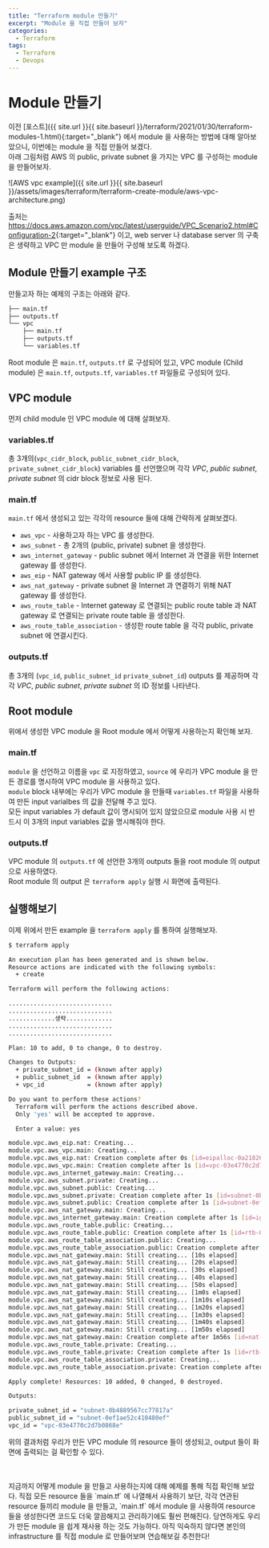 ```yaml
---
title: "Terraform module 만들기"
excerpt: "Module 을 직접 만들어 보자"
categories:
  - Terraform
tags:
  - Terraform
  - Devops
---
```


# Module 만들기

이전 [포스트]({{ site.url }}{{ site.baseurl }}/terraform/2021/01/30/terraform-modules-1.html){:target="_blank"} 에서 module 을 사용하는 방법에 대해 알아보았으니, 이번에는 module 을 직접 만들어 보겠다.  
아래 그림처럼 AWS 의 public, private subnet 을 가지는 VPC 를 구성하는 module 을 만들어보자.  

![AWS vpc example]({{ site.url }}{{ site.baseurl }}/assets/images/terraform/terraform-create-module/aws-vpc-architecture.png)

출처는 <https://docs.aws.amazon.com/vpc/latest/userguide/VPC_Scenario2.html#Configuration-2>{:target="_blank"} 이고, web server 나 database server 의 구축은 생략하고 VPC 만 module 을 만들어 구성해 보도록 하겠다.  

## Module 만들기 example 구조

만들고자 하는 예제의 구조는 아래와 같다.  

```bash
├── main.tf
├── outputs.tf
└── vpc
    ├── main.tf
    ├── outputs.tf
    └── variables.tf
```

Root module 은 `main.tf`, `outputs.tf` 로 구성되어 있고, VPC module (Child module) 은 `main.tf`, `outputs.tf`, `variables.tf` 파일들로 구성되어 있다.  

## VPC module

먼저 child module 인 VPC module 에 대해 살펴보자.  

### variables.tf

<script src="https://gist.github.com/gentledev10/594cf9bb02b367e6deeedf27ffa4f91c.js"></script>

총 3개의(`vpc_cidr_block`, `public_subnet_cidr_block`, `private_subnet_cidr_block`) variables 를 선언했으며 각각 *VPC*, *public subnet*, *private subnet* 의 cidr block 정보로 사용 된다.  

### main.tf

<script src="https://gist.github.com/gentledev10/81a78ea765c7805b3361f2b854ca7f31.js"></script>

`main.tf` 에서 생성되고 있는 각각의 resource 들에 대해 간략하게 살펴보겠다.  

- `aws_vpc` - 사용하고자 하는 VPC 를 생성한다.  
- `aws_subnet` - 총 2개의 (public, private) subnet 을 생성한다.  
- `aws_internet_gateway` - public subnet 에서 Internet 과 연결을 위한 Internet gateway 를 생성한다.  
- `aws_eip` - NAT gateway 에서 사용할 public IP 를 생성한다.  
- `aws_nat_gateway` - private subnet 을 Internet 과 연결하기 위해 NAT gateway 를 생성한다.  
- `aws_route_table` - Internet gateway 로 연결되는 public route table 과 NAT gateway 로 연결되는 private route table 을 생성한다.  
- `aws_route_table_association` - 생성한 route table 을 각각 public, private subnet 에 연결시킨다.  

### outputs.tf

<script src="https://gist.github.com/gentledev10/b70b038ed3b15a3da174d4c2f0159482.js"></script>

총 3개의 (`vpc_id`, `public_subnet_id` `private_subnet_id`) outputs 를 제공하며 각각 *VPC*, *public subnet*, *private subnet* 의 ID 정보를 나타낸다.  

## Root module

위에서 생성한 VPC module 을 Root module 에서 어떻게 사용하는지 확인해 보자.  

### main.tf

<script src="https://gist.github.com/gentledev10/8912f1e53cb693f0ec2a0c2b1106f2de.js"></script>

`module` 을 선언하고 이름을 `vpc` 로 지정하였고, `source` 에 우리가 VPC module 을 만든 경로를 명시하여 VPC module 을 사용하고 있다.  
`module` block 내부에는 우리가 VPC module 을 만들때 `variables.tf` 파일을 사용하여 만든 input varialbes 의 값을 전달해 주고 있다.  
모든 input variables 가 default 값이 명시되어 있지 않았으므로 module 사용 시 반드시 이 3개의 input variables 값을 명시해줘야 한다.  

### outputs.tf

<script src="https://gist.github.com/gentledev10/98eff8879934bca02d82a6a7f4b8e8b5.js"></script>

VPC module 의 `outputs.tf` 에 선언한 3개의 outputs 들을 root module 의 output 으로 사용하였다.  
Root module 의 output 은 `terraform apply` 실행 시 화면에 출력된다.  

## 실행해보기

이제 위에서 만든 example 을 `terraform apply` 를 통하여 실행해보자.  

```bash
$ terraform apply

An execution plan has been generated and is shown below.
Resource actions are indicated with the following symbols:
  + create

Terraform will perform the following actions:

.............................
.............................
.............생략.............
.............................
.............................

Plan: 10 to add, 0 to change, 0 to destroy.

Changes to Outputs:
  + private_subnet_id = (known after apply)
  + public_subnet_id  = (known after apply)
  + vpc_id            = (known after apply)

Do you want to perform these actions?
  Terraform will perform the actions described above.
  Only 'yes' will be accepted to approve.

  Enter a value: yes

module.vpc.aws_eip.nat: Creating...
module.vpc.aws_vpc.main: Creating...
module.vpc.aws_eip.nat: Creation complete after 0s [id=eipalloc-0a21826635c51295e]
module.vpc.aws_vpc.main: Creation complete after 1s [id=vpc-03e4770c2d7b0868e]
module.vpc.aws_internet_gateway.main: Creating...
module.vpc.aws_subnet.private: Creating...
module.vpc.aws_subnet.public: Creating...
module.vpc.aws_subnet.private: Creation complete after 1s [id=subnet-0b4889567cc77817a]
module.vpc.aws_subnet.public: Creation complete after 1s [id=subnet-0ef1ae52c410480ef]
module.vpc.aws_nat_gateway.main: Creating...
module.vpc.aws_internet_gateway.main: Creation complete after 1s [id=igw-01757742674125cf1]
module.vpc.aws_route_table.public: Creating...
module.vpc.aws_route_table.public: Creation complete after 1s [id=rtb-09895b82c32852ee6]
module.vpc.aws_route_table_association.public: Creating...
module.vpc.aws_route_table_association.public: Creation complete after 0s [id=rtbassoc-028b8e80fcbcce4e0]
module.vpc.aws_nat_gateway.main: Still creating... [10s elapsed]
module.vpc.aws_nat_gateway.main: Still creating... [20s elapsed]
module.vpc.aws_nat_gateway.main: Still creating... [30s elapsed]
module.vpc.aws_nat_gateway.main: Still creating... [40s elapsed]
module.vpc.aws_nat_gateway.main: Still creating... [50s elapsed]
module.vpc.aws_nat_gateway.main: Still creating... [1m0s elapsed]
module.vpc.aws_nat_gateway.main: Still creating... [1m10s elapsed]
module.vpc.aws_nat_gateway.main: Still creating... [1m20s elapsed]
module.vpc.aws_nat_gateway.main: Still creating... [1m30s elapsed]
module.vpc.aws_nat_gateway.main: Still creating... [1m40s elapsed]
module.vpc.aws_nat_gateway.main: Still creating... [1m50s elapsed]
module.vpc.aws_nat_gateway.main: Creation complete after 1m56s [id=nat-01d06bebe8bd875f1]
module.vpc.aws_route_table.private: Creating...
module.vpc.aws_route_table.private: Creation complete after 1s [id=rtb-09cd8a95583a8d11f]
module.vpc.aws_route_table_association.private: Creating...
module.vpc.aws_route_table_association.private: Creation complete after 0s [id=rtbassoc-05769b0c464ad59f9]

Apply complete! Resources: 10 added, 0 changed, 0 destroyed.

Outputs:

private_subnet_id = "subnet-0b4889567cc77817a"
public_subnet_id = "subnet-0ef1ae52c410480ef"
vpc_id = "vpc-03e4770c2d7b0868e"
```

위의 결과처럼 우리가 만든 VPC module 의 resource 들이 생성되고, output 들이 화면에 출력되는 걸 확인할 수 있다.  

<br>
<br>
지금까지 어떻게 module 을 만들고 사용하는지에 대해 예제를 통해 직접 확인해 보았다.  
직접 모든 resource 들을 `main.tf` 에 나열해서 사용하기 보단, 각각 연관된 resource 들끼리 module 을 만들고, `main.tf` 에서 module 을 사용하여 resource 들을 생성한다면 코드도 더욱 깔끔해지고 관리하기에도 훨씬 편해진다.  
당연하게도 우리가 만든 module 을 쉽게 재사용 하는 것도 가능하다.  
아직 익숙하지 않다면 본인의 infrastructure 를 직접 module 로 만들어보며 연습해보길 추천한다!  

